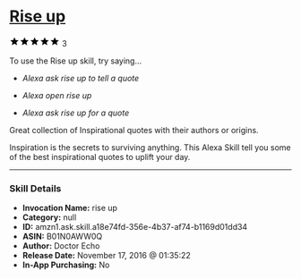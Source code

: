 # [Rise up](http://alexa.amazon.com/#skills/amzn1.ask.skill.a18e74fd-356e-4b37-af74-b1169d01dd34)
![5 stars](../../images/ic_star_black_18dp_1x.png)![5 stars](../../images/ic_star_black_18dp_1x.png)![5 stars](../../images/ic_star_black_18dp_1x.png)![5 stars](../../images/ic_star_black_18dp_1x.png)![5 stars](../../images/ic_star_black_18dp_1x.png) 3

To use the Rise up skill, try saying...

* *Alexa ask rise up to tell a quote*

* *Alexa open rise up*

* *Alexa ask rise up for a quote*

Great collection of Inspirational quotes with their authors or origins.

Inspiration is the secrets to surviving anything.
This Alexa Skill tell you some of the best inspirational quotes to uplift your day.

***

### Skill Details

* **Invocation Name:** rise up
* **Category:** null
* **ID:** amzn1.ask.skill.a18e74fd-356e-4b37-af74-b1169d01dd34
* **ASIN:** B01N0AWW0Q
* **Author:** Doctor Echo
* **Release Date:** November 17, 2016 @ 01:35:22
* **In-App Purchasing:** No
